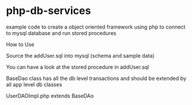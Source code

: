 php-db-services
===============

example code to create a object oriented framework using php to connect to mysql database and run stored procedures

How to Use

Source the addUser.sql into mysql (schema and sample data)

You can have a look at the stored procedure in  addUser.sql

BaseDao class has all the db level transactions and should be extended by all app level db classes

UserDAOImpl.php extends BaseDAo
